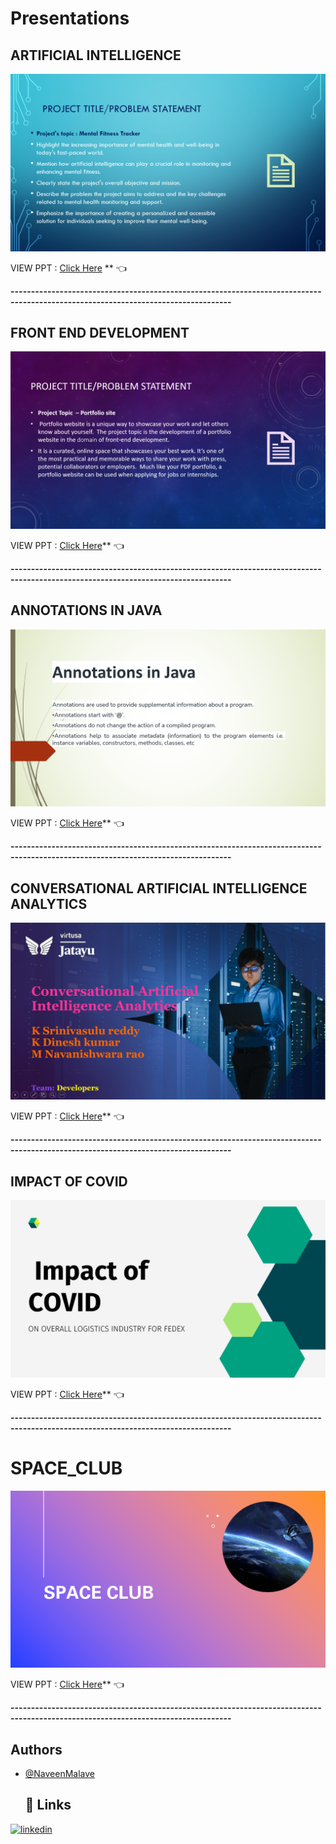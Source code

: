 # Presentations
## ARTIFICIAL INTELLIGENCE
<img src="https://github.com/NaveenMalave/Presentations/blob/main/AICTE_ARTIFICIAL_INTELLIGENCE/Screenshot%20(313).png" alt="">

VIEW PPT : [Click Here](https://github.com/NaveenMalave/Presentations/blob/main/AICTE_ARTIFICIAL_INTELLIGENCE/README.md) ** 👈

**----------------------------------------------------------------------------------------------------------------------------------**
## FRONT END DEVELOPMENT
<img src="https://github.com/NaveenMalave/Presentations/blob/main/APSCHE_FRONT%20END%20DEVELOPMENT/Screenshot%20(298).png" alt="">

VIEW PPT : [Click Here](https://github.com/NaveenMalave/Presentations/blob/main/APSCHE_FRONT%20END%20DEVELOPMENT/README.md)** 👈

**----------------------------------------------------------------------------------------------------------------------------------**
## ANNOTATIONS IN JAVA
<img src="https://github.com/NaveenMalave/Presentations/blob/main/Annotations%20In%20Java/Screenshot%20(336).png" alt="">

VIEW PPT : [Click Here](https://github.com/NaveenMalave/Presentations/blob/main/Annotations%20In%20Java/README.md)** 👈

**----------------------------------------------------------------------------------------------------------------------------------**
## CONVERSATIONAL ARTIFICIAL INTELLIGENCE ANALYTICS
<img src="https://github.com/NaveenMalave/Presentations/blob/main/CONVERSATIONAL_ARTIFICIAL_INTELLIGENCE_ANALYTICS/Screenshot%20(327).png" alt="">

VIEW PPT : [Click Here](https://github.com/NaveenMalave/Presentations/blob/main/CONVERSATIONAL_ARTIFICIAL_INTELLIGENCE_ANALYTICS/README.md)** 👈

**----------------------------------------------------------------------------------------------------------------------------------**
## IMPACT OF COVID
<img src="https://github.com/NaveenMalave/Presentations/blob/main/IMPACT_OF_%20COVID/Screenshot%20(345).png" alt="">

VIEW PPT : [Click Here](https://github.com/NaveenMalave/Presentations/blob/main/IMPACT_OF_%20COVID/README.md)** 👈

**----------------------------------------------------------------------------------------------------------------------------------**
# SPACE_CLUB
<img src="https://github.com/NaveenMalave/Presentations/blob/main/SPACE_CLUB/Screenshot%20(352).png" alt="">

VIEW PPT : [Click Here](https://github.com/NaveenMalave/Presentations/blob/main/SPACE_CLUB/README.md)** 👈

**----------------------------------------------------------------------------------------------------------------------------------**
## Authors

- [@NaveenMalave](https://github.com/NaveenMalave)
  ## 🔗 Links

[![linkedin](https://img.shields.io/badge/linkedin-0A66C2?style=for-the-badge&logo=linkedin&logoColor=white)](https://www.linkedin.com/in/navanishwara-rao-malave-4ab6ba247)
